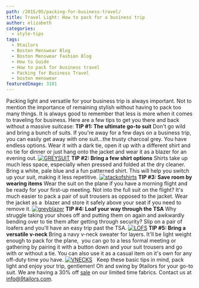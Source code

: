```yaml
---
path: /2015/05/packing-for-business-travel/
title: Travel Light: How to pack for a business trip
author: elizabeth
categories: 
  - style-tips
tags: 
  - 9tailors
  - Boston Menswear Blog
  - Boston Menswear Fashion Blog
  - How to Guide
  - How to pack for business travel
  - Packing for Business Travel
  - boston menswear
featuredImage: 3101
---
```

Packing light and versatile for your business trip is always important. Not to mention the importance of remaining stylish without having to pack too many things. It is always good to remember that less is more when it comes to traveling for business. Here are a few tips to get you there and back without a massive suitcase: **TIP #1: The ultimate go-to suit** Don't go wild and bring a bunch of suits. If you're away for a few days on a business trip, you can easily get away with one suit...the trusty charcoal grey. You have endless options. Wear it with a dark tie, open it up with a different shirt and no tie for dinner or just hang onto the jacket and wear it as a blazer for an evening out. [![GREYSUIT](http://blog.9tailors.com/uploads/GREYSUIT1.jpg)](http://blog.9tailors.com/uploads/GREYSUIT1.jpg) **TIP #2: Bring a few shirt options** Shirts take up much less space, especially when pressed and folded at the dry cleaner. Bring a white, pale blue and a fun patterned shirt. This will help you switch up your suit, making it less repetitive. [![stackofshirts](http://blog.9tailors.com/uploads/stackofshirts.jpg)](http://blog.9tailors.com/uploads/stackofshirts.jpg) **TIP #3: Save room by wearing items** Wear the suit on the plane if you have a morning flight and be ready for your first-up meeting. Not into the full suit on the flight? It's much easier to pack a pair of suit trousers as opposed to the jacket. Wear the jacket as a  blazer and store it safely above your seat if you need to remove it. [![greyblazer](http://blog.9tailors.com/uploads/greyblazer.jpg)](http://blog.9tailors.com/uploads/greyblazer.jpg) **TIP #4: Loaf your way through the TSA** Why struggle taking your shoes off and putting them on again and awkwardly bending over to tie them after getting through security? Slip on a pair of loafers and you'll have an easy trip past the TSA. [![LOFS](http://blog.9tailors.com/uploads/LOFS.jpg)](http://blog.9tailors.com/uploads/LOFS.jpg) **TIP #5: Bring a versatile v-neck** Bring a navy v-neck sweater for layers. It'll be light weight enough to pack for the plane,  you can go to a less formal meeting or gathering by pairing it with a button down and your suit trousers and go with or without a tie. You can also use it as a casual item on it's own for any off-duty time you have. [![VNECKS](http://blog.9tailors.com/uploads/VNECKS.jpg)](http://blog.9tailors.com/uploads/VNECKS.jpg)   Keep these basic tips in mind, pack light and enjoy your trip, gentlemen! Oh and swing by 9tailors for your go-to suit. We are having a 30% off [sale](http://blog.9tailors.com/2015/05/9tailorsloft_sale/) on our limited time fabrics. Contact us at info@9tailors.com.